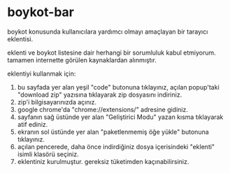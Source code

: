 # boykot-bar
boykot konusunda kullanıcılara yardımcı olmayı amaçlayan bir tarayıcı eklentisi.

eklenti ve boykot listesine dair herhangi bir sorumluluk kabul etmiyorum. tamamen internette görülen kaynaklardan alınmıştır.


eklentiyi kullanmak için:
1. bu sayfada yer alan yeşil "code" butonuna tıklayınız, açılan popup'taki "download zip" yazısına tıklayarak zip dosyasını indiriniz.
2. zip'i bilgisayarınızda açınız.
3. google chrome'da "chrome://extensions/" adresine gidiniz.
4. sayfanın sağ üstünde yer alan "Geliştirici Modu" yazan kısma tıklayarak atif ediniz. 
5. ekranın sol üstünde yer alan "paketlenmemiş öğe yükle" butonuna tıklayınız.
6. açılan pencerede, daha önce indirdiğiniz dosya içerisindeki "eklenti" isimli klasörü seçiniz.
7. eklentiniz kurulmuştur. gereksiz tüketimden kaçınabilirsiniz.